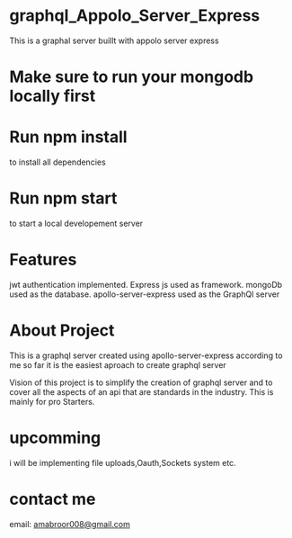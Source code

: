 # graphql_Appolo_Server_Express

This is a graphal server buillt with appolo server express

# Make sure to run your mongodb locally first

# Run npm install

to install all dependencies

# Run npm start

to start a local developement server

# Features

jwt authentication implemented.
Express js used as framework.
mongoDb used as the database.
apollo-server-express used as the GraphQl server

# About Project

This is a graphql server created using apollo-server-express according to me so far it is the easiest aproach to create graphql server

Vision of this project is to simplify the creation of graphql server and to cover all the aspects of an api that are standards in the industry. This is mainly for pro Starters.

# upcomming

i will be implementing file uploads,Oauth,Sockets system etc.

# contact me

email: amabroor008@gmail.com

